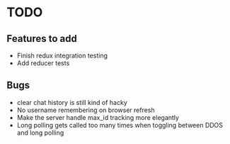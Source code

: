 # TODO

## Features to add

* Finish redux integration testing 
* Add reducer tests

## Bugs

* clear chat history is still kind of hacky
* No username remembering on browser refresh
* Make the server handle max_id tracking more elegantly
* Long polling gets called too many times when toggling between DDOS and long polling